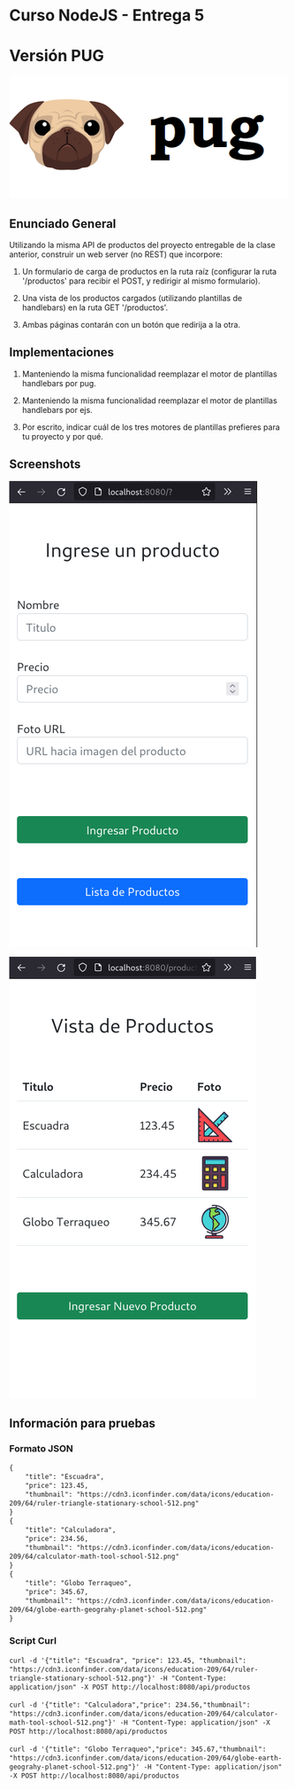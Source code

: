 # Curso NodeJS - Entrega 5
# Versión PUG
![PUG Icon](./pug_icon.png)

## Enunciado General

Utilizando la misma API de productos del proyecto entregable de la clase
anterior, construir un web server (no REST) que incorpore:

1. Un formulario de carga de productos en la ruta raíz (configurar la ruta
'/productos' para recibir el POST, y redirigir al mismo formulario).

2. Una vista de los productos cargados (utilizando plantillas de
handlebars) en la ruta GET '/productos'.

3. Ambas páginas contarán con un botón que redirija a la otra.


## Implementaciones
1. Manteniendo la misma funcionalidad reemplazar el motor de plantillas
handlebars por pug.

2. Manteniendo la misma funcionalidad reemplazar el motor de plantillas
handlebars por ejs.

3. Por escrito, indicar cuál de los tres motores de plantillas prefieres para tu
proyecto y por qué.

## Screenshots
![Formulario](./Formulario.png)

![Lista](./Lista.png)


## Información para pruebas
### Formato JSON
```
{
    "title": "Escuadra",
    "price": 123.45,
    "thumbnail": "https://cdn3.iconfinder.com/data/icons/education-209/64/ruler-triangle-stationary-school-512.png"
}
{
    "title": "Calculadora",
    "price": 234.56,
    "thumbnail": "https://cdn3.iconfinder.com/data/icons/education-209/64/calculator-math-tool-school-512.png"
}
{
    "title": "Globo Terraqueo",
    "price": 345.67,
    "thumbnail": "https://cdn3.iconfinder.com/data/icons/education-209/64/globe-earth-geograhy-planet-school-512.png"
}
```

### Script Curl
```
curl -d '{"title": "Escuadra", "price": 123.45, "thumbnail": "https://cdn3.iconfinder.com/data/icons/education-209/64/ruler-triangle-stationary-school-512.png"}' -H "Content-Type: application/json" -X POST http://localhost:8080/api/productos

curl -d '{"title": "Calculadora","price": 234.56,"thumbnail": "https://cdn3.iconfinder.com/data/icons/education-209/64/calculator-math-tool-school-512.png"}' -H "Content-Type: application/json" -X POST http://localhost:8080/api/productos

curl -d '{"title": "Globo Terraqueo","price": 345.67,"thumbnail": "https://cdn3.iconfinder.com/data/icons/education-209/64/globe-earth-geograhy-planet-school-512.png"}' -H "Content-Type: application/json" -X POST http://localhost:8080/api/productos
```